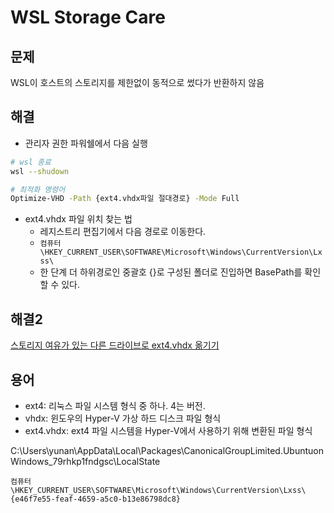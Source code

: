 # WSL Storage Care

## 문제

WSL이 호스트의 스토리지를 제한없이 동적으로 썼다가 반환하지 않음

## 해결

- 관리자 권한 파워쉘에서 다음 실행

```sh
# wsl 종료
wsl --shudown

# 최적화 명령어
Optimize-VHD -Path {ext4.vhdx파일 절대경로} -Mode Full
```

- ext4.vhdx 파일 위치 찾는 법
  - 레지스트리 편집기에서 다음 경로로 이동한다.
  - `컴퓨터\HKEY_CURRENT_USER\SOFTWARE\Microsoft\Windows\CurrentVersion\Lxss\`
  - 한 단계 더 하위경로인 중괄호 {}로 구성된 폴더로 진입하면 BasePath를 확인할 수 있다.

## 해결2

[스토리지 여유가 있는 다른 드라이브로 ext4.vhdx 옮기기](https://sonhc.tistory.com/900) 

## 용어

- ext4: 리눅스 파일 시스템 형식 중 하나. 4는 버전.
- vhdx: 윈도우의 Hyper-V 가상 하드 디스크 파일 형식
- ext4.vhdx: ext4 파일 시스템을 Hyper-V에서 사용하기 위해 변환된 파일 형식





C:\Users\yunan\AppData\Local\Packages\CanonicalGroupLimited.UbuntuonWindows_79rhkp1fndgsc\LocalState


`컴퓨터\HKEY_CURRENT_USER\SOFTWARE\Microsoft\Windows\CurrentVersion\Lxss\{e46f7e55-feaf-4659-a5c0-b13e86798dc8}`